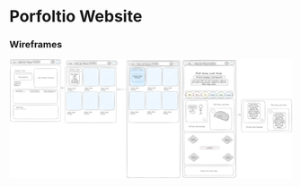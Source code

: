 # Porfoltio Website

### Wireframes 

![Portfolio Webiste Wire Frames](./resources/portfoliowebsite-wireframes.png)  